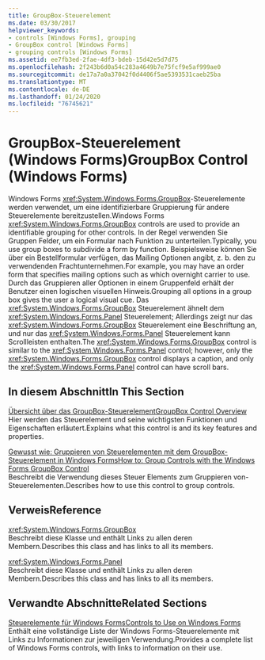 ```yaml
---
title: GroupBox-Steuerelement
ms.date: 03/30/2017
helpviewer_keywords:
- controls [Windows Forms], grouping
- GroupBox control [Windows Forms]
- grouping controls [Windows Forms]
ms.assetid: ee7fb3ed-2fae-4df3-bdeb-15d42e5d7d75
ms.openlocfilehash: 2f243b6d0a54c283a4649b7e75fcf9e5af999ae0
ms.sourcegitcommit: de17a7a0a37042f0d4406f5ae5393531caeb25ba
ms.translationtype: MT
ms.contentlocale: de-DE
ms.lasthandoff: 01/24/2020
ms.locfileid: "76745621"
---
```

# <a name="groupbox-control-windows-forms"></a><span data-ttu-id="70d4a-102">GroupBox-Steuerelement (Windows Forms)</span><span class="sxs-lookup"><span data-stu-id="70d4a-102">GroupBox Control (Windows Forms)</span></span>
<span data-ttu-id="70d4a-103">Windows Forms <xref:System.Windows.Forms.GroupBox>-Steuerelemente werden verwendet, um eine identifizierbare Gruppierung für andere Steuerelemente bereitzustellen.</span><span class="sxs-lookup"><span data-stu-id="70d4a-103">Windows Forms <xref:System.Windows.Forms.GroupBox> controls are used to provide an identifiable grouping for other controls.</span></span> <span data-ttu-id="70d4a-104">In der Regel verwenden Sie Gruppen Felder, um ein Formular nach Funktion zu unterteilen.</span><span class="sxs-lookup"><span data-stu-id="70d4a-104">Typically, you use group boxes to subdivide a form by function.</span></span> <span data-ttu-id="70d4a-105">Beispielsweise können Sie über ein Bestellformular verfügen, das Mailing Optionen angibt, z. b. den zu verwendenden Frachtunternehmen.</span><span class="sxs-lookup"><span data-stu-id="70d4a-105">For example, you may have an order form that specifies mailing options such as which overnight carrier to use.</span></span> <span data-ttu-id="70d4a-106">Durch das Gruppieren aller Optionen in einem Gruppenfeld erhält der Benutzer einen logischen visuellen Hinweis.</span><span class="sxs-lookup"><span data-stu-id="70d4a-106">Grouping all options in a group box gives the user a logical visual cue.</span></span> <span data-ttu-id="70d4a-107">Das <xref:System.Windows.Forms.GroupBox> Steuerelement ähnelt dem <xref:System.Windows.Forms.Panel> Steuerelement; Allerdings zeigt nur das <xref:System.Windows.Forms.GroupBox> Steuerelement eine Beschriftung an, und nur das <xref:System.Windows.Forms.Panel> Steuerelement kann Scrollleisten enthalten.</span><span class="sxs-lookup"><span data-stu-id="70d4a-107">The <xref:System.Windows.Forms.GroupBox> control is similar to the <xref:System.Windows.Forms.Panel> control; however, only the <xref:System.Windows.Forms.GroupBox> control displays a caption, and only the <xref:System.Windows.Forms.Panel> control can have scroll bars.</span></span>  
  
## <a name="in-this-section"></a><span data-ttu-id="70d4a-108">In diesem Abschnitt</span><span class="sxs-lookup"><span data-stu-id="70d4a-108">In This Section</span></span>  
 [<span data-ttu-id="70d4a-109">Übersicht über das GroupBox-Steuerelement</span><span class="sxs-lookup"><span data-stu-id="70d4a-109">GroupBox Control Overview</span></span>](groupbox-control-overview-windows-forms.md)  
 <span data-ttu-id="70d4a-110">Hier werden das Steuerelement und seine wichtigsten Funktionen und Eigenschaften erläutert.</span><span class="sxs-lookup"><span data-stu-id="70d4a-110">Explains what this control is and its key features and properties.</span></span>  
  
 [<span data-ttu-id="70d4a-111">Gewusst wie: Gruppieren von Steuerelementen mit dem GroupBox-Steuerelement in Windows Forms</span><span class="sxs-lookup"><span data-stu-id="70d4a-111">How to: Group Controls with the Windows Forms GroupBox Control</span></span>](how-to-group-controls-with-the-windows-forms-groupbox-control.md)  
 <span data-ttu-id="70d4a-112">Beschreibt die Verwendung dieses Steuer Elements zum Gruppieren von-Steuerelementen.</span><span class="sxs-lookup"><span data-stu-id="70d4a-112">Describes how to use this control to group controls.</span></span>  
  
## <a name="reference"></a><span data-ttu-id="70d4a-113">Verweis</span><span class="sxs-lookup"><span data-stu-id="70d4a-113">Reference</span></span>  
 <xref:System.Windows.Forms.GroupBox>  
 <span data-ttu-id="70d4a-114">Beschreibt diese Klasse und enthält Links zu allen deren Membern.</span><span class="sxs-lookup"><span data-stu-id="70d4a-114">Describes this class and has links to all its members.</span></span>  
  
 <xref:System.Windows.Forms.Panel>  
 <span data-ttu-id="70d4a-115">Beschreibt diese Klasse und enthält Links zu allen deren Membern.</span><span class="sxs-lookup"><span data-stu-id="70d4a-115">Describes this class and has links to all its members.</span></span>  
  
## <a name="related-sections"></a><span data-ttu-id="70d4a-116">Verwandte Abschnitte</span><span class="sxs-lookup"><span data-stu-id="70d4a-116">Related Sections</span></span>  
 [<span data-ttu-id="70d4a-117">Steuerelemente für Windows Forms</span><span class="sxs-lookup"><span data-stu-id="70d4a-117">Controls to Use on Windows Forms</span></span>](controls-to-use-on-windows-forms.md)  
 <span data-ttu-id="70d4a-118">Enthält eine vollständige Liste der Windows Forms-Steuerelemente mit Links zu Informationen zur jeweiligen Verwendung.</span><span class="sxs-lookup"><span data-stu-id="70d4a-118">Provides a complete list of Windows Forms controls, with links to information on their use.</span></span>
